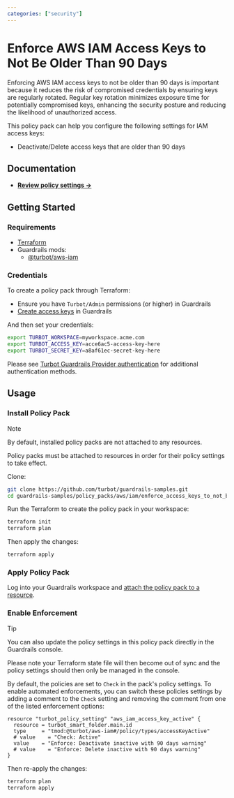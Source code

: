 ```yaml
---
categories: ["security"]
---
```


# Enforce AWS IAM Access Keys to Not Be Older Than 90 Days

Enforcing AWS IAM access keys to not be older than 90 days is important because it reduces the risk of compromised credentials by ensuring keys are regularly rotated. Regular key rotation minimizes exposure time for potentially compromised keys, enhancing the security posture and reducing the likelihood of unauthorized access.

This policy pack can help you configure the following settings for IAM access keys:

- Deactivate/Delete access keys that are older than 90 days

## Documentation

- **[Review policy settings →](https://hub-guardrails-turbot-com-git-development-turbot.vercel.app/policy-packs/enforce_access_keys_to_not_be_older_than_90_days/settings)**

## Getting Started

### Requirements

- [Terraform](https://developer.hashicorp.com/terraform/tutorials/aws-get-started/install-cli)
- Guardrails mods:
  - [@turbot/aws-iam](https://hub-guardrails-turbot-com-git-development-turbot.vercel.app/aws/mods/aws-iam)

### Credentials

To create a policy pack through Terraform:

- Ensure you have `Turbot/Admin` permissions (or higher) in Guardrails
- [Create access keys](https://turbot.com/guardrails/docs/guides/iam/access-keys#generate-a-new-guardrails-api-access-key) in Guardrails

And then set your credentials:

```sh
export TURBOT_WORKSPACE=myworkspace.acme.com
export TURBOT_ACCESS_KEY=acce6ac5-access-key-here
export TURBOT_SECRET_KEY=a8af61ec-secret-key-here
```

Please see [Turbot Guardrails Provider authentication](https://registry.terraform.io/providers/turbot/turbot/latest/docs#authentication) for additional authentication methods.

## Usage

### Install Policy Pack

> [!NOTE]
> By default, installed policy packs are not attached to any resources.
>
> Policy packs must be attached to resources in order for their policy settings to take effect.

Clone:

```sh
git clone https://github.com/turbot/guardrails-samples.git
cd guardrails-samples/policy_packs/aws/iam/enforce_access_keys_to_not_be_older_than_90_days
```

Run the Terraform to create the policy pack in your workspace:

```sh
terraform init
terraform plan
```

Then apply the changes:

```sh
terraform apply
```

### Apply Policy Pack

Log into your Guardrails workspace and [attach the policy pack to a resource](https://turbot.com/guardrails/docs/guides/working-with-folders/smart#attach-a-smart-folder-to-a-resource).

### Enable Enforcement

> [!TIP]
> You can also update the policy settings in this policy pack directly in the Guardrails console.
>
> Please note your Terraform state file will then become out of sync and the policy settings should then only be managed in the console.

By default, the policies are set to `Check` in the pack's policy settings. To enable automated enforcements, you can switch these policies settings by adding a comment to the `Check` setting and removing the comment from one of the listed enforcement options:

```hcl
resource "turbot_policy_setting" "aws_iam_access_key_active" {
  resource = turbot_smart_folder.main.id
  type     = "tmod:@turbot/aws-iam#/policy/types/accessKeyActive"
  # value    = "Check: Active"
  value    = "Enforce: Deactivate inactive with 90 days warning"
  # value    = "Enforce: Delete inactive with 90 days warning"
}
```

Then re-apply the changes:

```sh
terraform plan
terraform apply
```
